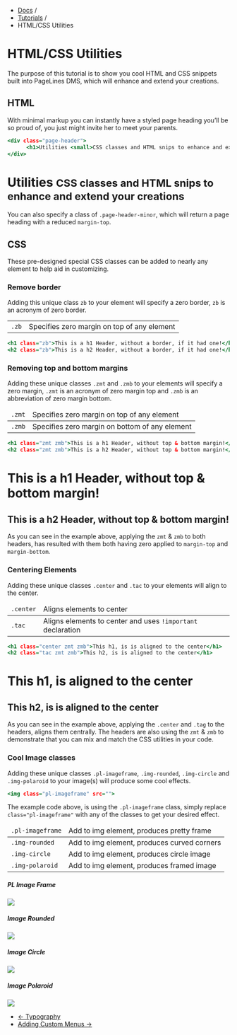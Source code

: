 <div class="row-fluid">
      <div class="span12">
            <ul class="breadcrumb">
                  <li><a href="http://docs.pagelines.com/">Docs</a> <span class="divider">/</span></li>
                  <li><a href="http://docs.pagelines.com/tutorials">Tutorials</a> <span class="divider">/</span></li>
                  <li class="active">HTML/CSS Utilities</li>
            </ul>
      </div>
</div>

# HTML/CSS Utilities #

The purpose of this tutorial is to show you cool HTML and CSS snippets built into PageLines DMS, which will enhance and extend your creations.

## HTML ##

With minimal markup you can instantly have a styled page heading you’ll be so proud of, you just might invite her to meet your parents.

~~~ .html
<div class="page-header">
      <h1>Utilities <small>CSS classes and HTML snips to enhance and extend your creations</small></h1>
</div>
~~~

<div class="docs-example">
	<div class="page-header">
		<h1>Utilities <small>CSS classes and HTML snips to enhance and extend your creations</small></h1>
	</div>
</div>

You can also specify a class of `.page-header-minor`, which will return a page heading with a reduced `margin-top`.

## CSS ##

These pre-designed special CSS classes can be added to nearly any element to help aid in customizing.

### Remove border ####

Adding this unique class `zb` to your element will specify a zero border, `zb` is an acronym of zero border.

<table class="table mid table-bordered table-striped">
      <tbody>
            <tr>
                  <td class="span2 center"><code>.zb</code></td>
                  <td>Specifies zero margin on top of any element</td>
            </tr>
      </tbody>
</table>

~~~ .html
<h1 class="zb">This is a h1 Header, without a border, if it had one!</h1>
<h2 class="zb">This is a h2 Header, without a border, if it had one!</h1>
~~~

### Removing top and bottom margins ###

Adding these unique classes `.zmt` and `.zmb` to your elements will specify a zero margin, `.zmt` is an acronym of zero margin top and `.zmb` is an abbreviation of zero margin bottom.

<table class="table mid table-bordered table-striped">
      <thead>
            <tr>
                  <td class="span2 center"><code>.zmt</code></td>
                  <td>Specifies zero margin on top of any element</td>
            </tr>
      </thead>
      <tbody>
            <tr>
                  <td class="center"><code>.zmb</code></td>
                  <td>Specifies zero margin on bottom of any element</td>
            </tr>
      </tbody>
</table>

~~~ .html
<h1 class="zmt zmb">This is a h1 Header, without top & bottom margin!</h1>
<h2 class="zmt zmb">This is a h2 Header, without top & bottom margin!</h1>
~~~

<div class="docs-example">
      <h1 class="zmt zmb zb">This is a h1 Header, without top & bottom margin!</h1>
      <h2 class="zmt zmb zb">This is a h2 Header, without top & bottom margin!</h1>
</div>

As you can see in the example above, applying the `zmt` & `zmb` to both headers, has resulted with them both having zero applied to `margin-top` and `margin-bottom`.

### Centering Elements ###

Adding these unique classes `.center` and `.tac` to your elements will align to the center.

<table class="table mid table-bordered table-striped">
      <thead>
            <tr>
                  <td class="center"><code>.center</code></td>
                  <td>Aligns elements to center</td>
            </tr>
      </thead>
      <tbody>
            <tr>
                  <td class="center"><code>.tac</code></td>
                  <td>Aligns elements to center and uses <code>!important</code> declaration</td>
            </tr>
      </tbody>
</table>

~~~ .html
<h1 class="center zmt zmb">This h1, is is aligned to the center</h1>
<h2 class="tac zmt zmb">This h2, is is aligned to the center</h1>
~~~

<div class="docs-example">
      <h1 class="center zmt zmb">This h1, is aligned to the center</h1>
      <h2 class="tac zmt zmb">This h2, is is aligned to the center</h2>
</div>

As you can see in the example above, applying the `.center` and `.tag` to the headers, aligns them centrally. The headers are also using the `zmt` & `zmb` to demonstrate that you can mix and match the CSS utilities in your code.

### Cool Image classes ###

Adding these unique classes `.pl-imageframe`, `.img-rounded`, `.img-circle` and `.img-polaroid` to your image(s) will produce some cool effects.

~~~ .html
<img class="pl-imageframe" src="">
~~~

The example code above, is using the `.pl-imageframe` class, simply replace `class="pl-imageframe"` with any of the classes to get your desired effect.

<table class="table mid table-bordered table-striped">
      <thead>
            <tr>
                  <td class="center"><code>.pl-imageframe</code></td>
                  <td>Add to img element, produces pretty frame</td>
            </tr>
      </thead>
      <tbody>
            <tr>
                  <td class="center"><code>.img-rounded</code></td>
                  <td>Add to img element, produces curved corners</td>
            </tr>
            <tr>
                  <td class="center"><code>.img-circle</code></td>
                  <td>Add to img element, produces circle image</td>
            </tr>
            <tr>
                  <td class="center"><code>.img-polaroid</code></td>
                  <td>Add to img element, produces framed image</td>
            </tr>
      </tbody>
</table>

<div class="row-fluid">
      <div class="span3">
            <h5>PL Image Frame</h5>
            <div class="docs-example">
                  <img class="pl-imageframe colorbox-1845" src="http://netdna.pagelines.me/wp-content/blogs.dir/686/files/2012/10/pagelines.jpg?v=1371676907">
            </div>
      </div>
      <div class="span3">
            <h5>Image Rounded</h5>
            <div class="docs-example">
            <img class="img-rounded colorbox-1845" src="http://netdna.pagelines.me/wp-content/blogs.dir/686/files/2012/10/pagelines.jpg?v=1371676907">
            </div>
      </div>
      <div class="span3">
            <h5>Image Circle</h5>
            <div class="docs-example">
            <img class="img-circle colorbox-1845" src="http://netdna.pagelines.me/wp-content/blogs.dir/686/files/2012/10/pagelines.jpg?v=1371676907">
            </div>
      </div>
      <div class="span3">
            <h5>Image Polaroid</h5>
            <div class="docs-example">
            <img class="img-polaroid colorbox-1845" src="http://netdna.pagelines.me/wp-content/blogs.dir/686/files/2012/10/pagelines.jpg?v=1371676907">
            </div>
      </div>
</div>

<div class="row-fluid">
	<div class="span12">
		<ul class="pager">
			<li class="pull-left"><a href="http://docs.pagelines.com/tutorials/typography">&larr; Typography</a></li>
  			<li class="pull-right"><a href="http://docs.pagelines.com/tutorials/adding-custom-menus">Adding Custom Menus &rarr;</a></li>
		</ul>
	</div>
</div>





